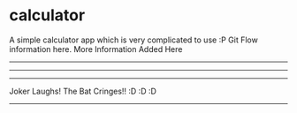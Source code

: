 # calculator
A simple calculator app which is very complicated to use :P
Git Flow information here.
More Information Added Here
***********************************
***********************************
***********************************
Joker Laughs! The Bat Cringes!! :D :D :D
***********************************